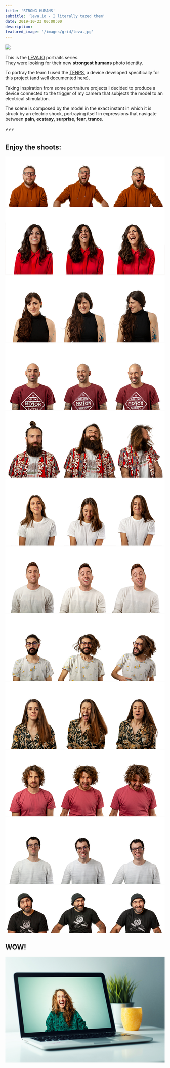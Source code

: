 ```yaml
---
title: 'STRONG HUMANS'
subtitle: 'leva.io - I literally tazed them'
date: 2019-10-23 00:00:00
description:
featured_image: '/images/grid/leva.jpg'
---
```


![](/images/leva/gif.gif)

This is the [LEVA.IO](https://www.leva.io) portraits series.<br>
They were looking for their new **strongest humans** photo identity.

To portray the team I used the [TENPS](/blog/tenps), a device developed specifically for this project (and well documented [here](/blog/tenps)).

Taking inspiration from some portraiture projects I decided to produce a device connected to the trigger of my camera that subjects the model to an electrical stimulation.

The scene is composed by the model in the exact instant in which it is struck by an electric shock, portraying itself in expressions that navigate between **pain**, **ecstasy**, **surprise**, **fear**, **trance**.

⚡⚡⚡

## Enjoy the shoots:

<div class="gallery" data-columns="1">
	<img src="/images/leva/1.jpg">
  <img src="/images/leva/2.jpg">
  <img src="/images/leva/3.jpg">
  <img src="/images/leva/4.jpg">
  <img src="/images/leva/5.jpg">
  <img src="/images/leva/6.jpg">
  <img src="/images/leva/7.jpg">
  <img src="/images/leva/8.jpg">
  <img src="/images/leva/9.jpg">
  <img src="/images/leva/10.jpg">
  <img src="/images/leva/11.jpg">
  <img src="/images/leva/12.jpg">
</div>

## WOW!

![](/images/leva/giulia.jpg)
